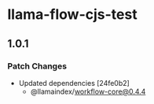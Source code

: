 # llama-flow-cjs-test

## 1.0.1

### Patch Changes

- Updated dependencies [24fe0b2]
  - @llamaindex/workflow-core@0.4.4
